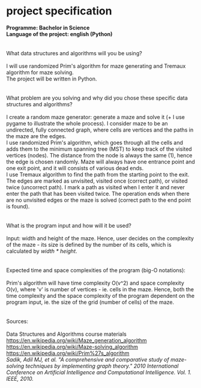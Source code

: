# project specification
**Programme: Bachelor in Science <br/>
Language of the project: english (Python) <br/>**
<br/>
<br/>
What data structures and algorithms will you be using? <br/>
<br/>
I will use randomized Prim's algorithm for maze generating and Tremaux algorithm for maze solving. <br/>
The project will be written in Python. <br/>
<br/>
<br/>
What problem are you solving and why did you chose these specific data structures and algorithms?<br/>
<br/>
I create a random maze generator: generate a maze and solve it (+ I use pygame to illustrate the whole process). I consider maze to be an undirected, fully connected graph, where cells are vertices and the paths in the maze are the edges. <br/>
I use randomized Prim's algorithm, which goes through all the cells and adds them to the minimum spanning tree (MST) to keep track of the visited vertices (nodes). The distance from the node is always the same (1), hence the edge is chosen randomly. 
Maze will always have one entrance point and one exit point, and it will consists of various dead ends. <br/>
I use Tremaux algorithm to find the path from the starting point to the exit. The edges are marked as unvisited, visited once (correct path), or visited twice (uncorrect path). I mark a path as visited when I enter it and never enter the path that has been visited twice. The operation ends when there are no unvisited edges or the maze is solved (correct path to the end point is found). <br/>
<br/>
<br/>
What is the program input and how will it be used?<br/>
<br/>
Input: width and height of the maze. Hence, user decides on the complexity of the maze - its size is defined by the number of its cells, which is calculated by *width * height*.  <br/>
<br/>
<br/>
Expected time and space complexities of the program (big-O notations): <br/>
<br/>
Prim's algorithm will have time complexity O(v^2) and space complexity O(v), where 'v' is number of vertices - ie. cells in the maze. Hence, both the time complexity and the space complexity of the program dependent on the program input, ie. the size of the grid (number of cells) of the maze. <br/>
<br/>
<br/>
Sources:<br/>
<br/>
Data Structures and Algorithms course materials <br/>
https://en.wikipedia.org/wiki/Maze_generation_algorithm <br/>
https://en.wikipedia.org/wiki/Maze-solving_algorithm <br/>
https://en.wikipedia.org/wiki/Prim%27s_algorithm <br/>
*Sadik, Adil MJ, et al. "A comprehensive and comparative study of maze-solving techniques by implementing graph theory." 2010 International Conference on Artificial Intelligence and Computational Intelligence. Vol. 1. IEEE, 2010.*
